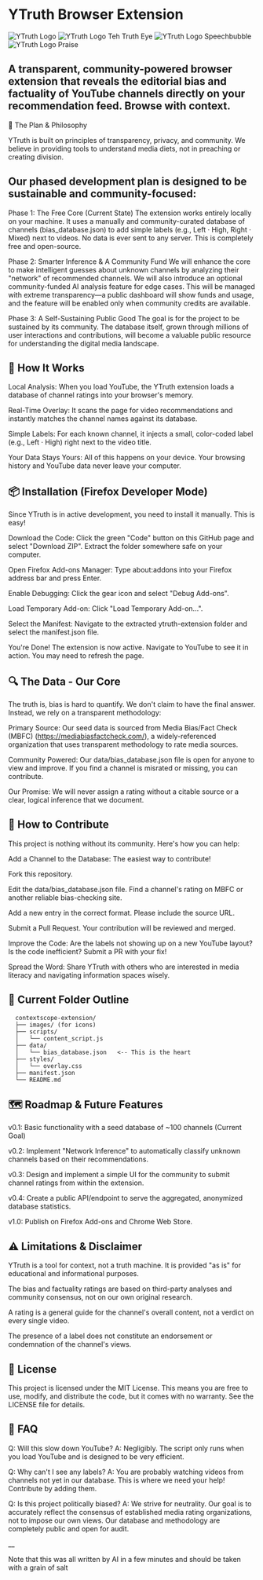 # YTruth Browser Extension

![YTruth Logo](https://raw.githubusercontent.com/YTruthIsOutThere/YTruth/main/images/logo.svg)
![YTruth Logo Teh Truth Eye](https://raw.githubusercontent.com/YTruthIsOutThere/YTruth/main/images/logo-thetrutheye.svg)
![YTruth Logo Speechbubble](https://raw.githubusercontent.com/YTruthIsOutThere/YTruth/main/images/logo-speechbubble.svg)
![YTruth Logo Praise](https://raw.githubusercontent.com/YTruthIsOutThere/YTruth/main/images/logo-christian.svg)

## A transparent, community-powered browser extension that reveals the editorial bias and factuality of YouTube channels directly on your recommendation feed. Browse with context.
🧭 The Plan & Philosophy

YTruth is built on principles of transparency, privacy, and community. We believe in providing tools to understand media diets, not in preaching or creating division.

## Our phased development plan is designed to be sustainable and community-focused:

Phase 1: The Free Core (Current State)
    The extension works entirely locally on your machine. It uses a manually and community-curated database of channels (bias_database.json) to add simple labels (e.g., Left · High, Right · Mixed) next to videos. No data is ever sent to any server. This is completely free and open-source.

Phase 2: Smarter Inference & A Community Fund
    We will enhance the core to make intelligent guesses about unknown channels by analyzing their "network" of recommended channels. We will also introduce an optional community-funded AI analysis feature for edge cases. This will be managed with extreme transparency—a public dashboard will show funds and usage, and the feature will be enabled only when community credits are available.

Phase 3: A Self-Sustaining Public Good
    The goal is for the project to be sustained by its community. The database itself, grown through millions of user interactions and contributions, will become a valuable public resource for understanding the digital media landscape.

## 🚀 How It Works

Local Analysis: When you load YouTube, the YTruth extension loads a database of channel ratings into your browser's memory.

Real-Time Overlay: It scans the page for video recommendations and instantly matches the channel names against its database.

Simple Labels: For each known channel, it injects a small, color-coded label (e.g., Left · High) right next to the video title.

Your Data Stays Yours: All of this happens on your device. Your browsing history and YouTube data never leave your computer.

## 📦 Installation (Firefox Developer Mode)

Since YTruth is in active development, you need to install it manually. This is easy!

Download the Code: Click the green "Code" button on this GitHub page and select "Download ZIP". Extract the folder somewhere safe on your computer.

Open Firefox Add-ons Manager: Type about:addons into your Firefox address bar and press Enter.

Enable Debugging: Click the gear icon and select "Debug Add-ons".

Load Temporary Add-on: Click "Load Temporary Add-on...".

Select the Manifest: Navigate to the extracted ytruth-extension folder and select the manifest.json file.

You're Done! The extension is now active. Navigate to YouTube to see it in action. You may need to refresh the page.

## 🔍 The Data - Our Core

The truth is, bias is hard to quantify. We don't claim to have the final answer. Instead, we rely on a transparent methodology:

Primary Source: Our seed data is sourced from Media Bias/Fact Check (MBFC) (https://mediabiasfactcheck.com/), a widely-referenced organization that uses transparent methodology to rate media sources.

Community Powered: Our data/bias_database.json file is open for anyone to view and improve. If you find a channel is misrated or missing, you can contribute.

Our Promise: We will never assign a rating without a citable source or a clear, logical inference that we document.

## 🤝 How to Contribute

This project is nothing without its community. Here's how you can help:

Add a Channel to the Database: The easiest way to contribute!

Fork this repository.

Edit the data/bias_database.json file. Find a channel's rating on MBFC or another reliable bias-checking site.

Add a new entry in the correct format. Please include the source URL.

Submit a Pull Request. Your contribution will be reviewed and merged.

Improve the Code: Are the labels not showing up on a new YouTube layout? Is the code inefficient? Submit a PR with your fix!

Spread the Word: Share YTruth with others who are interested in media literacy and navigating information spaces wisely.


## 🤝 Current Folder Outline

      contextscope-extension/
      ├── images/ (for icons)
      ├── scripts/
      │   └── content_script.js
      ├── data/
      │   └── bias_database.json   <-- This is the heart
      ├── styles/
      │   └── overlay.css
      ├── manifest.json
      └── README.md


## 🗺️ Roadmap & Future Features

v0.1: Basic functionality with a seed database of ~100 channels (Current Goal)

v0.2: Implement "Network Inference" to automatically classify unknown channels based on their recommendations.

v0.3: Design and implement a simple UI for the community to submit channel ratings from within the extension.

v0.4: Create a public API/endpoint to serve the aggregated, anonymized database statistics.

v1.0: Publish on Firefox Add-ons and Chrome Web Store.

## ⚠️ Limitations & Disclaimer

YTruth is a tool for context, not a truth machine. It is provided "as is" for educational and informational purposes.

The bias and factuality ratings are based on third-party analyses and community consensus, not on our own original research.

A rating is a general guide for the channel's overall content, not a verdict on every single video.

The presence of a label does not constitute an endorsement or condemnation of the channel's views.

## 📜 License

This project is licensed under the MIT License. This means you are free to use, modify, and distribute the code, but it comes with no warranty. See the LICENSE file for details.

## 🙋 FAQ

Q: Will this slow down YouTube?
A: Negligibly. The script only runs when you load YouTube and is designed to be very efficient.

Q: Why can't I see any labels?
A: You are probably watching videos from channels not yet in our database. This is where we need your help! Contribute by adding them.

Q: Is this project politically biased?
A: We strive for neutrality. Our goal is to accurately reflect the consensus of established media rating organizations, not to impose our own views. Our database and methodology are completely public and open for audit.


__ 

Note that this was all written by AI in a few minutes and should be taken with a grain of salt
